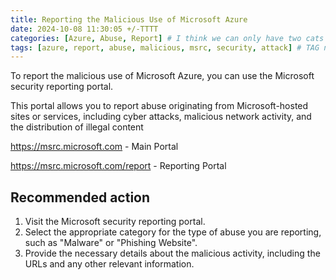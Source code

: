 ```yaml
---
title: Reporting the Malicious Use of Microsoft Azure
date: 2024-10-08 11:30:05 +/-TTTT
categories: [Azure, Abuse, Report] # I think we can only have two cats here, the 3rd is ignored, a fourth kills the compile.
tags: [azure, report, abuse, malicious, msrc, security, attack] # TAG names should always be lowercase
---
```


To report the malicious use of Microsoft Azure, you can use the Microsoft security reporting portal.

This portal allows you to report abuse originating from Microsoft-hosted sites or services, including cyber attacks, malicious network activity, and the distribution of illegal content

<a href="https://msrc.microsoft.com" target="_blank">https://msrc.microsoft.com</a> - Main Portal

<a href="https://msrc.microsoft.com/report" target="_blank">https://msrc.microsoft.com/report</a> - Reporting Portal

## Recommended action

1. Visit the Microsoft security reporting portal.
2. Select the appropriate category for the type of abuse you are reporting, such as "Malware" or "Phishing Website".
3. Provide the necessary details about the malicious activity, including the URLs and any other relevant information.